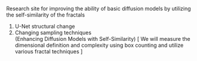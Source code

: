 Research site for improving the ability of basic diffusion models by utilizing the self-similarity of the fractals
1. U-Net structural change
2. Changing sampling techniques  
(Enhancing Diffusion Models with Self-Similarity) 
[ We will measure the dimensional definition and complexity using box counting and utilize various fractal techniques ]

